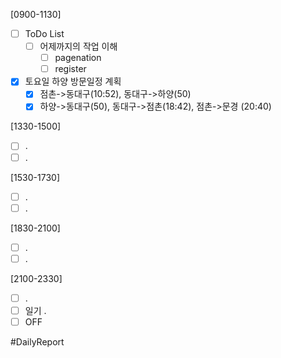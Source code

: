 [0900-1130]
- [ ] ToDo List 
	- [ ] 어제까지의 작업 이해 
		- [ ] pagenation 
		- [ ] register
- [x] 토요일 하양 방문일정 계획 
	- [x] 점촌->동대구(10:52), 동대구->하양(50)
	- [x] 하양->동대구(50), 동대구->점촌(18:42), 점촌->문경 (20:40) 

[1330-1500] 
- [ ] .
- [ ] .

[1530-1730]
- [ ] .
- [ ] .

[1830-2100]
- [ ] .
- [ ] .

[2100-2330]
- [ ] .
- [ ] 일기
	.
- [ ] OFF

#DailyReport 
